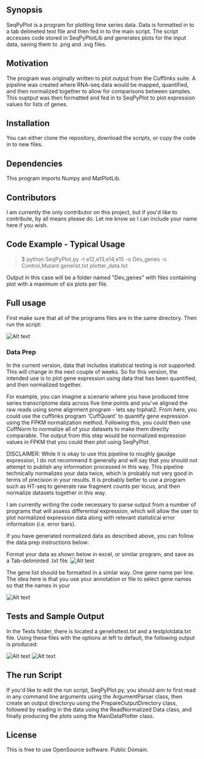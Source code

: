 ## Synopsis

SeqPyPlot is a program for plotting time series data. Data is formatted in to a tab delimeted text file and then fed in to the main script. The script accesses code stored in SeqPyPlotLib and generates plots for the input data, saving them to .png and .svg files. 

## Motivation

The program was originally written to plot output from the Cufflinks suite. A pipeline was created where RNA-seq data would be mapped, quantified, and then normalized together to allow for comparisons between samples. This ouptput was then formatted and fed in to SeqPyPlot to plot expression values for lists of genes. 

## Installation

You can either clone the repository, download the scripts, or copy the code in to new files.

## Dependencies

This program imports Numpy and MatPlotLib.

## Contributors

I am currently the only contributor on this project, but if you'd like to contribute, by all means please do. Let me know so I can include your name here if you wish.

## Code Example - Typical Usage


 >$ python SeqPyPlot.py -t e12,e13,e14,e15 -o Dev_genes -c Control,Mutant genelist.txt plotter_data.txt


Output in this case will be a folder named "Dev_genes" with files containing plot with a maximum of six plots per file.


## Full usage

First make sure that all of the programs files are in the same directory. Then run the script:

![Alt text](images/Full_run.png?raw=true "Full Usage")
 
 
### Data Prep 

In the current version, data that includes statistical testing is not supported. This will change in the next couple of weeks. So for this version, the intended use is to plot gene expression using data that has been quantified, and then normalized together. 

For example, you can imagine a scenario where you have produced time series transcriptome data across five time points and you've aligned the raw reads using some alignment program - lets say tophat2. From here, you could use the cufflinks program 'CuffQuant' to quantify gene expression using the FPKM normalization method. Following this, you could then use CuffNorm to normalize all of your datasets to make them directly comparable. The output from this step would be normalized expression values in FPKM that you could then plot using SeqPyPlot.

DISCLAIMER: While it is okay to use this pipeline to roughly gaudge expression, I do not recommend it generally and will say that you should not attempt to publish any information processed in this way. This pipeline technically normalizes your data twice, which is probably not very good in terms of precision in your results. It is probably better to use a program such as HT-seq to generate raw fragment counts per locus, and then normalize datasets together in this way.

I am currently writing the code necessary to parse output from a number of programs that will assess differential expression, which will allow the user to plot normalized expression data along with relevant statistical error information (i.e. error bars). 

If you have generated normalized data as described above, you can follow the data prep instructions below:

Format your data as shown below in excel, or similar program, and save as a Tab-deliminted .txt file.
![Alt text](images/DataFormat1.PNG?raw=true "Full Usage")


The gene list should be formatted in a simlar way. One gene name per line. The idea here is that you use your annotation or  file to select gene names so that the names in your 

![Alt text](images/GeneList.PNG?raw=true "Full Usage")


## Tests and Sample Output

In the Tests folder, there is located a genelisttest.txt and a testplotdata.txt file. Using these files with the options at left to default, the following output is produced:

![Alt text](images/1_[u'Mdk',u'Mdm1',u'Mdm2',u'Mdm4',u'Mdn1',u'Mdp1'].png?raw=true "Full Usage")
![Alt text](images/2_[u'Me1',u'Me2',u'Me3',u'Mea1',u'Meaf6',u'Mecom'].png?raw=true "Full Usage")

## The run Script

If you'd like to edit the run script, SeqPyPlot.py, you should aim to first read in any command line arguments using the ArgumentParser class, then create an output directoryu using the PrepareOutputDirectory class, followed by reading in the data using the ReadNormalized Data class, and finally producing the plots using the MainDataPlotter class.
 
## License

This is free to use OpenSource software. Public Domain.
